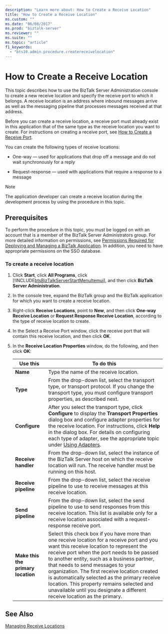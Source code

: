 ```yaml
---
description: "Learn more about: How to Create a Receive Location"
title: "How to Create a Receive Location"
ms.custom: ""
ms.date: "06/08/2017"
ms.prod: "biztalk-server"
ms.reviewer: ""
ms.suite: ""
ms.topic: "article"
f1_keywords: 
  - "bts10.admin.procedure.createreceivelocation"
---
```

# How to Create a Receive Location
This topic describes how to use the BizTalk Server Administration console to create a new receive location and specify the receive port to which it belongs. A receive location is an address where inbound messages arrive as well as the messaging pipeline that processes messages received at that address.  
  
 Before you can create a receive location, a receive port must already exist in this application that of the same type as the receive location you want to create. For instructions on creating a receive port, see [How to Create a Receive Port](../core/how-to-create-a-receive-port.md).  
  
 You can create the following types of receive locations:  
  
-   One-way — used for applications that drop off a message and do not wait synchronously for a reply  
  
-   Request-response — used with applications that require a response to a message  
  
> [!NOTE]
>  The application developer can create a receive location during the development process by using the procedure in this topic.  
  
## Prerequisites  
 To perform the procedure in this topic, you must be logged on with an account that is a member of the BizTalk Server Administrators group. For more detailed information on permissions, see [Permissions Required for Deploying and Managing a BizTalk Application](../core/permissions-required-for-deploying-and-managing-a-biztalk-application.md). In addition, you need to have appropriate permissions on the SSO database.  
  
### To create a receive location  
  
1. Click **Start**, click **All Programs**, click [!INCLUDE[btsBizTalkServerStartMenuItemui](../includes/btsbiztalkserverstartmenuitemui-md.md)], and then click **BizTalk Server Administration**.  
  
2. In the console tree, expand the BizTalk group and the BizTalk application for which you want to create a receive location.  
  
3. Right-click **Receive Locations**, point to **New**, and then click **One-way Receive Location** or **Request Response Receive Location**, according to the type of receive location to create.  
  
4. In the Select a Receive Port window, click the receive port that will contain this receive location, and then click **OK**.  
  
5. In the **Receive Location Properties** window, do the following, and then click **OK**:  
  
   |Use this|To do this|  
   |--------------|----------------|  
   |**Name**|Type the name of the receive location.|  
   |**Type**|From the drop-down list, select the transport type, or transport protocol. If you change the transport type, you must configure transport properties, as described next.|  
   |**Configure**|After you select the transport type, click **Configure** to display the **Transport Properties** dialog box and configure adapter properties for the receive location. For instructions, click **Help** in the dialog box. For details on configuring each type of adapter, see the appropriate topic under [Using Adapters](../core/using-adapters.md).|  
   |**Receive handler**|From the drop-down list, select the instance of the BizTalk Server host on which the receive location will run. The receive handler must be running on this host.|  
   |**Receive pipeline**|From the drop-down list, select the receive pipeline to use to receive messages at this receive location.|  
   |**Send pipeline**|From the drop-down list, select the send pipeline to use to send responses from this receive location. This list is available only for a receive location associated with a request-response receive port.|  
   |**Make this the primary location**|Select this check box if you have more than one receive location for a receive port and you want this receive location to represent the receive port when the port needs to be passed to another entity, such as a business partner, that needs to send messages to your organization. The first receive location created is automatically selected as the primary receive location. This property remains selected and unavailable until you designate a different receive location as the primary.|  
  
## See Also  
 [Managing Receive Locations](../core/managing-receive-locations.md)
